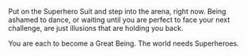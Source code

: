Put on the Superhero Suit and step into the arena, right now. Being ashamed
to dance, or waiting until you are perfect to face your next challenge, are
just illusions that are holding you back.

You are each to become a Great Being. The world needs Superheroes.